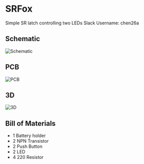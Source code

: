 # SRFox
Simple SR latch controlling two LEDs
Slack Username: chen26a

## Schematic
![Schematic](Screenshots/Schematic_SolderSwitchLite)

## PCB
![PCB](Screenshots/PCB_SolderSwitchLite)

## 3D
![3D](Screenshots/3D_SolderSwitchLite)

## Bill of Materials
- 1 Battery holder
- 2 NPN Transistor
- 2 Push Button
- 2 LED
- 4 220 Resistor
